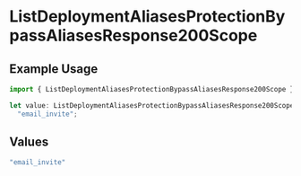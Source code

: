 # ListDeploymentAliasesProtectionBypassAliasesResponse200Scope

## Example Usage

```typescript
import { ListDeploymentAliasesProtectionBypassAliasesResponse200Scope } from "@vercel/sdk/models/operations/listdeploymentaliases.js";

let value: ListDeploymentAliasesProtectionBypassAliasesResponse200Scope =
  "email_invite";
```

## Values

```typescript
"email_invite"
```